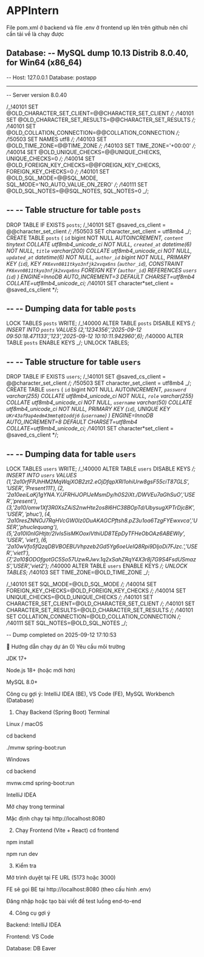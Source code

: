 ﻿# APPIntern

File pom.xml ở backend và file .env ở frontend up lên trên github nên chỉ cần tải về là chạy được

Database:
-- MySQL dump 10.13 Distrib 8.0.40, for Win64 (x86_64)
--
-- Host: 127.0.0.1 Database: postapp

---

-- Server version 8.0.40

/_!40101 SET @OLD_CHARACTER_SET_CLIENT=@@CHARACTER_SET_CLIENT _/;
/_!40101 SET @OLD_CHARACTER_SET_RESULTS=@@CHARACTER_SET_RESULTS _/;
/_!40101 SET @OLD_COLLATION_CONNECTION=@@COLLATION_CONNECTION _/;
/_!50503 SET NAMES utf8 _/;
/_!40103 SET @OLD_TIME_ZONE=@@TIME_ZONE _/;
/_!40103 SET TIME_ZONE='+00:00' _/;
/_!40014 SET @OLD_UNIQUE_CHECKS=@@UNIQUE_CHECKS, UNIQUE_CHECKS=0 _/;
/_!40014 SET @OLD_FOREIGN_KEY_CHECKS=@@FOREIGN_KEY_CHECKS, FOREIGN_KEY_CHECKS=0 _/;
/_!40101 SET @OLD_SQL_MODE=@@SQL_MODE, SQL_MODE='NO_AUTO_VALUE_ON_ZERO' _/;
/_!40111 SET @OLD_SQL_NOTES=@@SQL_NOTES, SQL_NOTES=0 _/;

--
-- Table structure for table `posts`
--

DROP TABLE IF EXISTS `posts`;
/_!40101 SET @saved_cs_client = @@character_set_client _/;
/_!50503 SET character_set_client = utf8mb4 _/;
CREATE TABLE `posts` (
`id` bigint NOT NULL AUTO*INCREMENT,
`content` tinytext COLLATE utf8mb4_unicode_ci NOT NULL,
`created_at` datetime(6) NOT NULL,
`title` varchar(200) COLLATE utf8mb4_unicode_ci NOT NULL,
`updated_at` datetime(6) NOT NULL,
`author_id` bigint NOT NULL,
PRIMARY KEY (`id`),
KEY `FK6xvn0811tkyo3nfjk2xvqx6ns` (`author_id`),
CONSTRAINT `FK6xvn0811tkyo3nfjk2xvqx6ns` FOREIGN KEY (`author_id`) REFERENCES `users` (`id`)
) ENGINE=InnoDB AUTO_INCREMENT=3 DEFAULT CHARSET=utf8mb4 COLLATE=utf8mb4_unicode_ci;
/*!40101 SET character*set_client = @saved_cs_client */;

--
-- Dumping data for table `posts`
--

LOCK TABLES `posts` WRITE;
/_!40000 ALTER TABLE `posts` DISABLE KEYS _/;
INSERT INTO `posts` VALUES (2,'1234356','2025-09-12 09:50:18.471133','123','2025-09-12 10:10:11.942960',6);
/_!40000 ALTER TABLE `posts` ENABLE KEYS _/;
UNLOCK TABLES;

--
-- Table structure for table `users`
--

DROP TABLE IF EXISTS `users`;
/_!40101 SET @saved_cs_client = @@character_set_client _/;
/_!50503 SET character_set_client = utf8mb4 _/;
CREATE TABLE `users` (
`id` bigint NOT NULL AUTO*INCREMENT,
`password` varchar(255) COLLATE utf8mb4_unicode_ci NOT NULL,
`role` varchar(255) COLLATE utf8mb4_unicode_ci NOT NULL,
`username` varchar(50) COLLATE utf8mb4_unicode_ci NOT NULL,
PRIMARY KEY (`id`),
UNIQUE KEY `UKr43af9ap4edm43mmtq01oddj6` (`username`)
) ENGINE=InnoDB AUTO_INCREMENT=8 DEFAULT CHARSET=utf8mb4 COLLATE=utf8mb4_unicode_ci;
/*!40101 SET character*set_client = @saved_cs_client */;

--
-- Dumping data for table `users`
--

LOCK TABLES `users` WRITE;
/_!40000 ALTER TABLE `users` DISABLE KEYS _/;
INSERT INTO `users` VALUES (1,'$2a$10$rfFPJhHM2MqWqjXOB2zt2.eOjDfqpXRI1ohiUrw8gsF55ciT87GLS','USER','Present111'),(2,'$2a$10$eeiLaKj1gYNA.Y/JFRHiJOPIJeMsmDy/h0S2iXt./DWVEu7aGhSuO','USER','present'),(3,'$2a$10$/omw1Xf3R0XsZAiS2nwHte2os8l6HC38BOpTd/UbysugXPTrDjcBK','USER','phuc'),(4,'$2a$10$resZNNOJ7RqHVcGW0Iz0DuAKAGCPftsh8.pZ3u1oa6TzgFYEwxvca','USER','phuclequang'),(5,'$2a$10$I0nlGHtjtr/2IvIs5isMKOoxIVthiUD8TEpDyTFHeObOAz6ABEWIy','USER','viet'),(6,'$2a$10$wVfo5fQzqDBVBOEBUVhpzeb2Gd5Yg6oeUeIQ8Rpi9DljoDi7FJzc.','USER','viet1'),(7,'$2a$10$ODOfgotGC5So57UzwRJwv.1q2xSahZRqY4X3r8j7G9S4FsdUSmazS','USER','viet2');
/_!40000 ALTER TABLE `users` ENABLE KEYS _/;
UNLOCK TABLES;
/_!40103 SET TIME_ZONE=@OLD_TIME_ZONE _/;

/_!40101 SET SQL_MODE=@OLD_SQL_MODE _/;
/_!40014 SET FOREIGN_KEY_CHECKS=@OLD_FOREIGN_KEY_CHECKS _/;
/_!40014 SET UNIQUE_CHECKS=@OLD_UNIQUE_CHECKS _/;
/_!40101 SET CHARACTER_SET_CLIENT=@OLD_CHARACTER_SET_CLIENT _/;
/_!40101 SET CHARACTER_SET_RESULTS=@OLD_CHARACTER_SET_RESULTS _/;
/_!40101 SET COLLATION_CONNECTION=@OLD_COLLATION_CONNECTION _/;
/_!40111 SET SQL_NOTES=@OLD_SQL_NOTES _/;

-- Dump completed on 2025-09-12 17:10:53

🚀 Hướng dẫn chạy dự án
0) Yêu cầu môi trường

JDK 17+

Node.js 18+ (hoặc mới hơn)

MySQL 8.0+

Công cụ gợi ý: IntelliJ IDEA (BE), VS Code (FE), MySQL Workbench (Database)

1) Chạy Backend (Spring Boot)
Terminal

Linux / macOS

cd backend

./mvnw spring-boot:run


Windows

cd backend

mvnw.cmd spring-boot:run

IntelliJ IDEA

Mở chạy trong terminal

Mặc định chạy tại http://localhost:8080

2) Chạy Frontend (Vite + React)
cd frontend

npm install

npm run dev

3) Kiểm tra

Mở trình duyệt tại FE URL (5173 hoặc 3000)

FE sẽ gọi BE tại http://localhost:8080 (theo cấu hình .env)

Đăng nhập hoặc tạo bài viết để test luồng end-to-end

4) Công cụ gợi ý

Backend: IntelliJ IDEA

Frontend: VS Code

Database: DB Eaver






